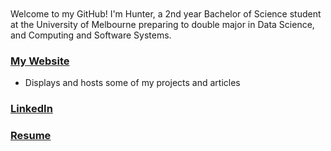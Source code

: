<br>
<br>
Welcome to my GitHub! I'm Hunter, a 2nd year Bachelor of Science student at the University of Melbourne preparing to double major in Data Science, and Computing and Software Systems. 

### <a href = "https://hunterthorpe.me">My Website</a>
- Displays and hosts some of my projects and articles 

### <a href = "https://www.linkedin.com/in/hunter-thorpe-239272167/">LinkedIn</a>

### <a href = "https://github.com/hunterthorpe/resume">Resume</a>
